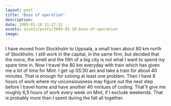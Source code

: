 ```yaml
---
layout: post
title: "Base of operation"
description:
date: 2009-01-18 11:27:12
assets: assets/posts/2009-01-18-base-of-operation
image: 
---
```


I have moved from Stockholm to Uppsala, a small town about 80 km north of Stockholm. I still work in the capital, in the same firm, but decided that the noice, the smell and the filth of a big city is not what I want to spend my spare time in.  Now I travel the 80 km everyday with train which has given me a lot of time for Mint. I get up 05:30 am and take a train for about 40 minutes. That is enough for solving at least one problem. Then I have 8 hours of work where my unconsiousness may figure out the next step before I travel home and have another 40 mintues of coding.  That'll give me roughly 6,5 hours of work every week on Mint, if I exclude weekends. That is probably more than I spent during the fall all together.

